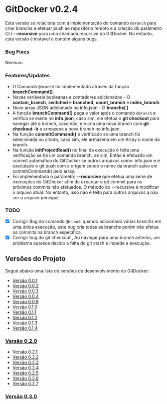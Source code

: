<a name="title"></a>
# GitDocker v0.2.4

Esta versão se relaciona com a implementação do comando `@branch` para criar branchs e efetuar push ao repositório remoto e a criação do parâmetro CLI **--recursive** para uma chamada recursive do GitDocker. No entanto, esta versão é instável e contém alguns bugs.

### Bug Fixes

Nenhum.

### Features/Updates

* O Comando `@branch` foi implementado através da função **branchCommand()**.
* Novas variáveis booleanas e contadores adicionados - O **contain_branch**, **switched** e **branched**, **count_branch** e **index_branch**.
* Novo array JSON adicionado no info.json - O **branchs[ ]**
* A função **branchCommand()** pega o valor após o comando `@branch` e verifica se existe no **info.json**, caso sim, ele efetua o **git checkout** para navegar até a branch, caso não, ele cria uma nova branch com **git checkout -b** e armazena a nova branch no info.json.
* Na função **commitCommand()** é verificado se uma branch foi selecionada ou criado, caso sim, ele armazena em um Array o nome da branch.
* Na função **initProjectRead()** no final da execução é feita uma verificação se há um comando branch, se sim, Então é efetuado um commit automático do GitDocker se outros arquivos como: info.json e é executado o git push com a origem sendo o nome da branch salvo em commitCommand() pelo array.
* Foi implementado o parâmetro **--recursive** que efetua uma série de execuções do GitDocker afim de executar o git commit para os próximos commits não efetuados. O método do --recursive é modificar o arquivo atual. No entanto, isso não é feito para outros arquivos a não ser o arquivo principal.

### TODO

- [x] Corrigir Bug do comando `@branch` quando adicionado várias branchs em uma única execução, este bug cria todas as branchs porém não efetua os commits na branch específica.
- [x] Corrigir bug do git checkout , Ao navegar para uma branch anterior, um problema aparece devido a falta do git stash e impede a execução.

## Versões do Projeto

Segue abaixo uma lista de versões de desenvolvimento do GitDocker:

* <a href="https://github.com/FrancisBFTC/gitdocker/tree/gitdocker-v0.0.1#title"> Versão 0.0.1 </a>
* <a href="https://github.com/FrancisBFTC/gitdocker/tree/gitdocker-v0.0.2#title"> Versão 0.0.2 </a>
* <a href="https://github.com/FrancisBFTC/gitdocker/tree/gitdocker-v0.0.3#title"> Versão 0.0.3 </a>
* <a href="https://github.com/FrancisBFTC/gitdocker/tree/gitdocker-v0.0.4#title"> Versão 0.0.4 </a>
* <a href="https://github.com/FrancisBFTC/gitdocker/tree/gitdocker-v0.0.8#title"> Versão 0.0.8 </a>
* <a href="https://github.com/FrancisBFTC/gitdocker/tree/gitdocker-v0.1.0#title"> Versão 0.1.0 </a>
* <a href="https://github.com/FrancisBFTC/gitdocker/tree/gitdocker-v0.1.1#title"> Versão 0.1.1 </a>
* <a href="https://github.com/FrancisBFTC/gitdocker/tree/gitdocker-v0.1.2#title"> Versão 0.1.2 </a>
* <a href="https://github.com/FrancisBFTC/gitdocker/tree/gitdocker-v0.1.3#title"> Versão 0.1.3 </a>
* <a href="https://github.com/FrancisBFTC/gitdocker/tree/gitdocker-v0.1.4#title"> Versão 0.1.4 </a>

### <a href="https://github.com/FrancisBFTC/gitdocker/tree/gitdocker-v0.2.0#title"> Versão 0.2.0 </a>

* <a href="https://github.com/FrancisBFTC/gitdocker/tree/gitdocker-v0.2.1#title"> Versão 0.2.1 </a>
* <a href="https://github.com/FrancisBFTC/gitdocker/tree/gitdocker-v0.2.2#title"> Versão 0.2.2 </a>
* <a href="https://github.com/FrancisBFTC/gitdocker/tree/gitdocker-v0.2.3#title"> Versão 0.2.3 </a>
* <a href="https://github.com/FrancisBFTC/gitdocker/tree/gitdocker-v0.2.4#title"> Versão 0.2.4 </a>
* <a href="https://github.com/FrancisBFTC/gitdocker/tree/gitdocker-v0.2.5#title"> Versão 0.2.5 </a>
* <a href="https://github.com/FrancisBFTC/gitdocker/tree/gitdocker-v0.2.6#title"> Versão 0.2.6 </a>
* <a href="https://github.com/FrancisBFTC/gitdocker/tree/gitdocker-v0.2.7#title"> Versão 0.2.7 </a>

### <a href="https://github.com/FrancisBFTC/gitdocker/tree/gitdocker-v0.3.0#title"> Versão 0.3.0 </a>
